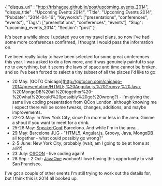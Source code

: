 {
    "disqus_url" : "http://trishagee.github.io/post/upcoming_events_2014",
    "disqus_title" : "Upcoming Events 2014",
    "Title": "Upcoming Events 2014",
    "Pubdate": "2014-04-16",
    "Keywords": ["presentations", "conferences", "events"],
    "Tags": ["presentations", "conferences", "events"],
    "Slug": "upcoming_events_2014",
    "Section": "post"
}

It's been a while since I updated you on my travel plans, so now I've had some more conferences confirmed,
I thought I would pass the information on.
<!--more-->

I've been really lucky to have been selected for some great conferences this year.  I was asked to do a few more,
and it was genuinely painful to say no to everything, but it seems the laws of space and time cannot be broken,
and so I've been forced to select a tiny subset of all the places I'd like to go:

 - 20 May: [GOTO Chicago](http://gotocon.com/chicago-2014/presentation/HTML5,%20Angular.js,%20Groovy,%20Java,
 %20MongoDB%20all%20together%20-%20what%20could%20possibly%20go%20wrong?) - I'm giving the same live coding presentation from QCon London,
 although knowing me I expect there will be some tweaks, changes, additions, and maybe improvements.
 - 22-23 May: In New York City, since I'm more or less in the area.  Gimme a shout if you want to meet for a drink.
 - 25-28 May: [SpeakerConf](http://speakerconf.com/) Barcelona.  And while I'm in the area...
 - 29 May: Barcelona JUG - "HTML5, Angular.js, Groovy, Java, MongoDB all together - what could possibly go wrong?"
 - 2-5 June: New York City, probably (wait, am I going to be at home at all??)
 - 23 July: [OSCON](http://www.oscon.com/oscon2014/public/schedule/detail/35444) - live coding again!
 - 28 Sep - 2 Oct: [JavaOne](http://www.oracle.com/javaone/speakers/index.html#gee) woohoo!  I love having this opportunity to visit San
 Francisco.

 I've got a couple of other events I'm still trying to work out the details for, but I think this is 2014 all booked up.